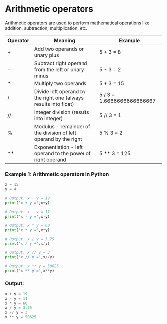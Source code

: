 # Arithmetic operators

Arithmetic operators are used to perform mathematical operations like addition, subtraction, multiplication, etc.

| Operator | Meaning                                                          | Example                    |
| -------- | ---------------------------------------------------------------- | -------------------------- |
| +        | Add two operands or unary plus                                   | 5 + 3 = 8                  |
| -        | Subtract right operand from the left or unary minus              | 5 - 3 = 2                  |
| \*       | Multiply two operands                                            | 5 \* 3 = 15                |
| /        | Divide left operand by the right one (always results into float) | 5 / 3 = 1.6666666666666667 |
| //       | Integer division (results into integer)                          | 5 // 3 = 1                 |
| %        | Modulus - remainder of the division of left operand by the right | 5 % 3 = 2                  |
| \*\*     | Exponentiation - left operand to the power of right operand      | 5 \*\* 3 = 125             |

### Example 1: Arithmetic operators in Python

```python
x = 15
y = 4

# Output: x + y = 19
print('x + y =',x+y)

# Output: x - y = 11
print('x - y =',x-y)

# Output: x * y = 60
print('x * y =',x*y)

# Output: x / y = 3.75
print('x / y =',x/y)

# Output: x // y = 3
print('x // y =',x//y)

# Output: x ** y = 50625
print('x ** y =',x**y)
```

### Output:

```python
x + y = 19
x - y = 11
x * y = 60
x / y = 3.75
x // y = 3
x ** y = 50625
```
